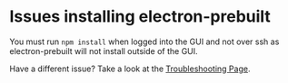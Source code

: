 # Issues installing electron-prebuilt
You must run `npm install` when logged into the GUI and not over ssh as electron-prebuilt will not install outside of the GUI.

Have a different issue? Take a look at the [Troubleshooting Page](troubleshooting.md).